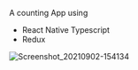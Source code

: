 A counting App using 
- React Native Typescript
- Redux


![Screenshot_20210902-154134](https://user-images.githubusercontent.com/51356394/131913097-652493ce-3af4-45de-aa27-0cf58e2a077a.jpg)

